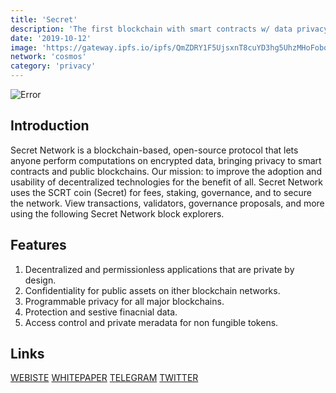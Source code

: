 ```yaml
---
title: 'Secret'
description: 'The first blockchain with smart contracts w/ data privacy by default live on mainnet. Programmable privacy for DeFi NFTs more. '
date: '2019-10-12'
image: 'https://gateway.ipfs.io/ipfs/QmZDRY1F5UjsxnT8cuYD3hg5UhzMHoFoboyaPYSocXU7zL'
network: 'cosmos'
category: 'privacy'
---
```


![Error](https://gateway.ipfs.io/ipfs/Qmcb9zZPP7kJXDJkrMziLnrpW5CH9a18pHSsLFRLGH6pTs)

## Introduction
Secret Network is a blockchain-based, open-source protocol that lets anyone perform computations on encrypted data, bringing privacy to smart contracts and public blockchains. Our mission: to improve the adoption and usability of decentralized technologies for the benefit of all. Secret Network uses the SCRT coin (Secret) for fees, staking, governance, and to secure the network. View transactions, validators, governance proposals, and more using the following Secret Network block explorers.
## Features
1. Decentralized and permissionless applications that are private by design.
2. Confidentiality for public assets on ither blockchain networks.
3. Programmable privacy for all major blockchains.
4. Protection and sestive finacnial data.
5. Access control and private meradata for non fungible tokens.


## Links

[WEBISTE](https://scrt.network/)
[WHITEPAPER](https://docs.scrt.network/)
[TELEGRAM](https://t.me/scrtcommunity)
[TWITTER](https://twitter.com/secretnetwork)